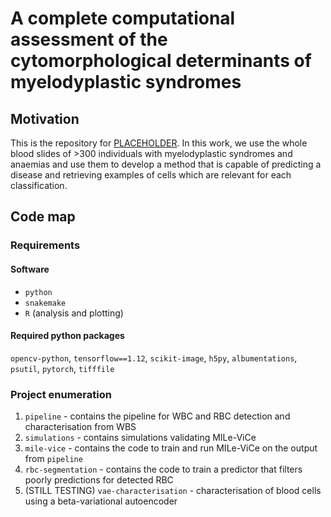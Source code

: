 # A complete computational assessment of the cytomorphological determinants of myelodyplastic syndromes

## Motivation

This is the repository for [PLACEHOLDER](). In this work, we use the whole blood slides of >300 individuals with myelodyplastic syndromes and anaemias and use them to develop a method that is capable of predicting a disease and retrieving examples of cells which are relevant for each classification.

## Code map

### Requirements

#### Software

* `python`
* `snakemake`
* `R` (analysis and plotting)

#### Required python packages

`opencv-python`, `tensorflow==1.12`, `scikit-image`, `h5py`, `albumentations`, `psutil`, `pytorch`, `tifffile`

### Project enumeration

1. `pipeline` - contains the pipeline for WBC and RBC detection and characterisation from WBS
2. `simulations` - contains simulations validating MILe-ViCe
3. `mile-vice` - contains the code to train and run MILe-ViCe on the output from `pipeline`
4. `rbc-segmentation` - contains the code to train a predictor that filters poorly predictions for detected RBC
5. (STILL TESTING) `vae-characterisation` - characterisation of blood cells using a beta-variational autoencoder
